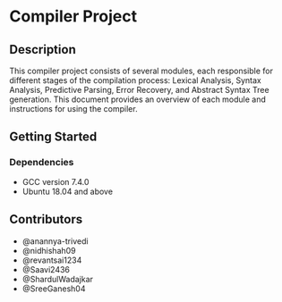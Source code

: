 # Compiler Project

## Description

This compiler project consists of several modules, each responsible for different stages of the compilation process: Lexical Analysis, Syntax Analysis, Predictive Parsing, Error Recovery, and Abstract Syntax Tree generation. This document provides an overview of each module and instructions for using the compiler.

## Getting Started

### Dependencies

- GCC version 7.4.0
- Ubuntu 18.04 and above


## Contributors

- @anannya-trivedi
- @nidhishah09
- @revantsai1234
- @Saavi2436
- @ShardulWadajkar
- @SreeGanesh04